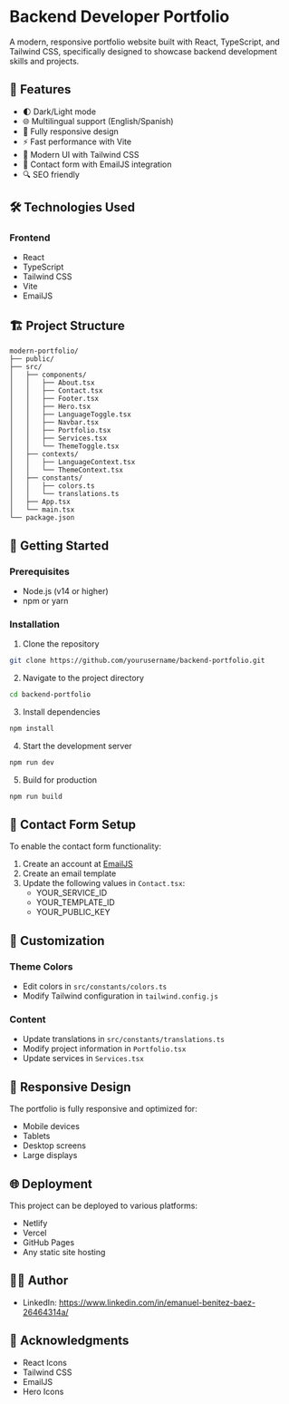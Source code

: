 # Backend Developer Portfolio

A modern, responsive portfolio website built with React, TypeScript, and Tailwind CSS, specifically designed to showcase backend development skills and projects.

## 🚀 Features

- 🌓 Dark/Light mode
- 🌐 Multilingual support (English/Spanish)
- 📱 Fully responsive design
- ⚡ Fast performance with Vite
- 🎨 Modern UI with Tailwind CSS
- 📧 Contact form with EmailJS integration
- 🔍 SEO friendly

## 🛠️ Technologies Used

### Frontend
- React
- TypeScript
- Tailwind CSS
- Vite
- EmailJS

## 🏗️ Project Structure

```
modern-portfolio/
├── public/
├── src/
│   ├── components/
│   │   ├── About.tsx
│   │   ├── Contact.tsx
│   │   ├── Footer.tsx
│   │   ├── Hero.tsx
│   │   ├── LanguageToggle.tsx
│   │   ├── Navbar.tsx
│   │   ├── Portfolio.tsx
│   │   ├── Services.tsx
│   │   └── ThemeToggle.tsx
│   ├── contexts/
│   │   ├── LanguageContext.tsx
│   │   └── ThemeContext.tsx
│   ├── constants/
│   │   ├── colors.ts
│   │   └── translations.ts
│   ├── App.tsx
│   └── main.tsx
└── package.json
```

## 🚀 Getting Started

### Prerequisites

- Node.js (v14 or higher)
- npm or yarn

### Installation

1. Clone the repository
```bash
git clone https://github.com/yourusername/backend-portfolio.git
```

2. Navigate to the project directory
```bash
cd backend-portfolio
```

3. Install dependencies
```bash
npm install
```

4. Start the development server
```bash
npm run dev
```

5. Build for production
```bash
npm run build
```

## 📧 Contact Form Setup

To enable the contact form functionality:

1. Create an account at [EmailJS](https://www.emailjs.com/)
2. Create an email template
3. Update the following values in `Contact.tsx`:
   - YOUR_SERVICE_ID
   - YOUR_TEMPLATE_ID
   - YOUR_PUBLIC_KEY

## 🎨 Customization

### Theme Colors
- Edit colors in `src/constants/colors.ts`
- Modify Tailwind configuration in `tailwind.config.js`

### Content
- Update translations in `src/constants/translations.ts`
- Modify project information in `Portfolio.tsx`
- Update services in `Services.tsx`

## 📱 Responsive Design

The portfolio is fully responsive and optimized for:
- Mobile devices
- Tablets
- Desktop screens
- Large displays

## 🌐 Deployment

This project can be deployed to various platforms:
- Netlify
- Vercel
- GitHub Pages
- Any static site hosting


## 👨‍💻 Author


- LinkedIn: https://www.linkedin.com/in/emanuel-benitez-baez-26464314a/

## 🙏 Acknowledgments

- React Icons
- Tailwind CSS
- EmailJS
- Hero Icons


